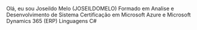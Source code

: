 Olá, eu sou Joseildo Melo (JOSEILDOMELO)
Formado em Analise e Desenvolvimento de Sistema
Certificação em Microsoft Azure e Microsoft Dynamics 365 (ERP)
Linguagens C#
